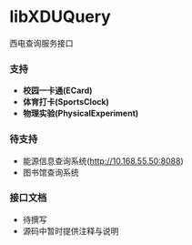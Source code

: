 # libXDUQuery
西电查询服务接口

### 支持
- **校园一卡通(ECard)**  
- **体育打卡(SportsClock)**
- **物理实验(PhysicalExperiment)**  

### 待支持
- 能源信息查询系统(http://10.168.55.50:8088)
- 图书馆查询系统

### 接口文档
- 待撰写
- 源码中暂时提供注释与说明
